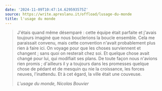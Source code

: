 ```yaml
---
date: '2024-11-09T10:47:14.629593575Z'
source: https://write.apreslanu.it/offload/lusage-du-monde
title: l'usage du monde
---
```


> J'étais quand même désemparé : cette équipe était parfaite et j'avais toujours imaginé que nous bouclerions la boucle ensemble. Cela me paraissait convenu, mais cette convention n'avait probablement plus rien à faire ici. On voyage pour que les choses surviennent et changent ; sans quoi on resterait chez soi. Et quelque chose avait changé pour lui, qui modifiait ses plans. De toute façon nous n'avions rien promis ; d'ailleurs il y a toujours dans les promesses quelque chose de pédant et de mesquin qu nie la croissance, les forces neuves, l'inattendu. Et à cet égard, la ville était une couveuse.
>
> <cite>*L'usage du monde*, Nicolas Bouvier</cite>